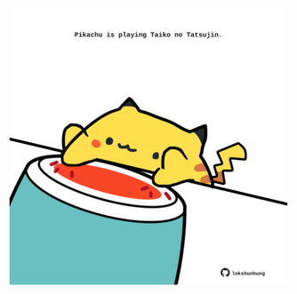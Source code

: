 <!-- built at 16/10/2025, 11:00:28 UTC -->
<p align="center">
  <img width="500" height="500" src="./ReadmeImage.svg">
</p>
